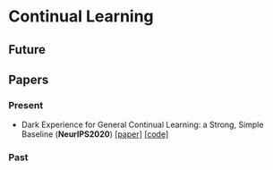 # Continual Learning
## Future

## Papers
### Present
* Dark Experience for General Continual Learning: a Strong, Simple Baseline (**NeurIPS2020**) [[paper]](https://paperswithcode.com/paper/dark-experience-for-general-continual) [[code]](https://github.com/aimagelab/mammoth)

### Past
